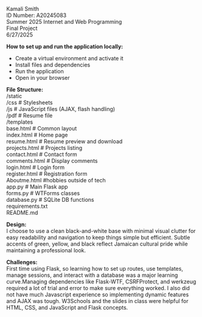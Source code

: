 Kamali Smith   
ID Number: A20245083  
Summer 2025 Internet and Web Programming  
Final Project  
6/27/2025

**How to set up and run the application locally:**

* Create a virtual environment and activate it  
* Install files and dependencies  
* Run the application   
* Open in your browser

**File Structure:**  
/static  
  /css           \# Stylesheets  
  /js            \# JavaScript files (AJAX, flash handling)  
  /pdf           \# Resume file  
/templates  
  base.html      \# Common layout  
  index.html     \# Home page  
  resume.html    \# Resume preview and download  
  projects.html  \# Projects listing  
  contact.html   \# Contact form  
  comments.html  \# Display comments  
  login.html     \# Login form  
  register.html  \# Registration form  
  Aboutme.html \#hobbies outside of tech  
app.py           \# Main Flask app  
forms.py         \# WTForms classes  
database.py      \# SQLite DB functions  
requirements.txt  
README.md

**Design:**  
I choose to use a clean black-and-white base with minimal visual clutter for easy readability and navigation to keep things simple but efficient. Subtle accents of green, yellow, and black reflect Jamaican cultural pride while maintaining a professional look. 

**Challenges:**  
First time using Flask, so learning how to set up routes, use templates, manage sessions, and interact with a database was a major learning curve.Managing dependencies like Flask-WTF, CSRFProtect, and werkzeug required a lot of trial and error to make sure everything worked. I also did not have much Javascript experience so implementing dynamic features and AJAX was tough. W3Schools and the slides in class were helpful for HTML, CSS, and JavaScript and Flask concepts.
